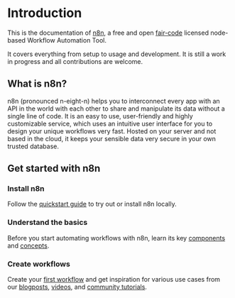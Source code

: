 # Introduction

This is the documentation of [n8n](https://n8n.io/), a free and open [fair-code](http://faircode.io) licensed node-based Workflow Automation Tool.

It covers everything from setup to usage and development. It is still a work in progress and all contributions are welcome.


## What is n8n?

n8n (pronounced n-eight-n) helps you to interconnect every app with an API in the world with each other to share and manipulate its data without a single line of code. It is an easy to use, user-friendly and highly customizable service, which uses an intuitive user interface for you to design your unique workflows very fast. Hosted on your server and not based in the cloud, it keeps your sensible data very secure in your own trusted database.

## Get started with n8n

### Install n8n
Follow the [quickstart guide](./getting-started/quickstart.md) to try out or install n8n locally.

### Understand the basics
Before you start automating workflows with n8n, learn its key [components](getting-started/key-components.md) and [concepts](getting-started/key-concepts.md).

### Create workflows
Create your [first workflow](getting-started/create-your-first-workflow/README.md) and get inspiration for various use cases from our [blogposts](/getting-started/tutorials.md#blogposts), [videos](/getting-started/tutorials.md#videos), and [community tutorials](/getting-started/tutorials.md#community-tutorials).
